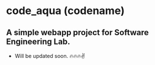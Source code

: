 # code_aqua (codename)
## A simple webapp project for Software Engineering Lab.
* Will be updated soon.
🔥🔥🔥✌
